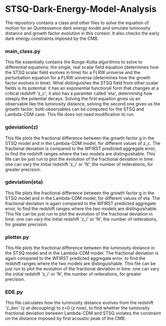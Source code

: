 # STSQ-Dark-Energy-Model-Analysis
The repository contains a class and other files to solve the equation of motion for an Quintessence dark energy model and simulate luminosity distance and growth factor evolution in this context. It also checks the early dark energy constraints imposed by the CMB.

### main_class.py
This file essentially contains the Runge-Kutta algorithms to solve to differential equations: the single, real scalar field equation (determines how the STSQ scalar field evolves in time) for a FLRW universe and the perturbation equation for a FLRW universe (determines how the growth factor evolves in time). What distinguishes the STSQ field from other scalar fields is its potential: it has an exponential functional form that changes at a critical redshift 'z_c'; it also has a paramter called 'eta', determining how steeply the potential decays. Solving the first equaiton gives us an observable like the luminosity distance, solving the second one gives us the growth factor; both observables can be computed for the STSQ and Lambda-CDM case. This file does not need modification to run.

### gdeviation(z)
This file plots the fractional difference between the growth factor g in the STSQ model and in the Lambda-CDM model, for different values of z_c. The fractional deviation is compared to the WFIRST predicted aggregate error, to find the redshift ranges where the two models are distinguishable. This file can be just run to plot the evolution of the fractional deviation in time: one can vary the initial redshift 'z_i' or 'N', the number of reiterations, for greater precision.

### gdeviation(eta)
This file plots the fractional difference between the growth factor g in the STSQ model and in the Lambda-CDM model, for different values of eta. The fractional deviation is again compared to the WFIRST predicted aggregate error, to find the redshift ranges where the two models are distinguishable. This file can be just run to plot the evolution of the fractional deviation in time: one can vary the initial redshift 'z_i' or 'N', the number of reiterations, for greater precision.

### plotter.py
This file plots the fractional difference between the luminosity distance in the STSQ model and in the Lambda-CDM model. The fractional deviation is again compared to the WFIRST predicted aggregate error, to find the redshift ranges where the two models are distinguishable. This file can be just run to plot the evolution of the fractional deviation in time: one can vary the initial redshift 'z_i' or 'N', the number of reiterations, for greater precision.

### EDE.py
This file calculates how the luminosity distance evolves from the redshift 'z_dec' (z at decoupling) to z=0 (z now), to find whether the luminosity fractional deviation between Lambda-CDM and STSQ violates the constraint on the distance imposed by first acoustic peak of the CMB. 
